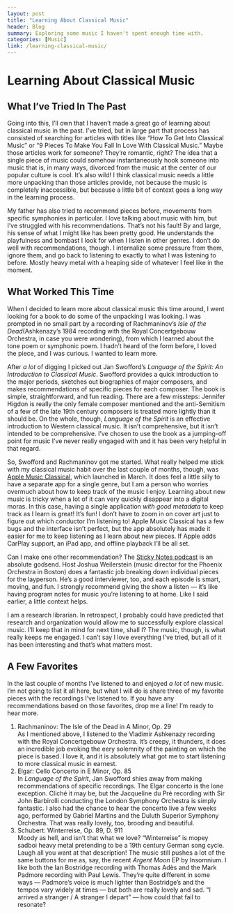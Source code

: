 ```yaml
---
layout: post
title: "Learning About Classical Music" 
header: Blog
summary: Exploring some music I haven't spent enough time with.
categories: [Music]
link: /learning-classical-music/
---
```

# Learning About Classical Music
## What I’ve Tried In The Past
Going into this, I’ll own that I haven’t made a great go of learning about classical music in the past. I’ve tried, but in large part that process has consisted of searching for articles with titles like “How To Get Into Classical Music” or “9 Pieces To Make You Fall In Love With Classical Music.” Maybe those articles work for someone? They’re romantic, right? The idea that a single piece of music could somehow instantaneously hook someone into music that is, in many ways, divorced from the music at the center of our popular culture is cool. It’s also wild! I think classical music needs a little more unpacking than those articles provide, not because the music is completely inaccessible, but because a little bit of context goes a long way in the learning process. 

My father has also tried to recommend pieces before, movements from specific symphonies in particular. I love talking about music with him, but I’ve struggled with his recommendations. That’s not his fault! By and large, his sense of what I might like has been pretty good. He understands the playfulness and bombast I look for when I listen in other genres. I don’t do well with recommendations, though. I internalize some pressure from them, ignore them, and go back to listening to exactly to what I was listening to before. Mostly heavy metal with a heaping side of whatever I feel like in the moment.

## What Worked This Time
When I decided to learn more about classical music this time around, I went looking for a book to do some of the unpacking I was looking. I was prompted in no small part by a recording of Rachmaninov’s *Isle of the Dead*(Ashkenazy’s 1984 recording with the Royal Concertgebouw Orchestra, in case you were wondering), from which I learned about the tone poem or symphonic poem. I hadn’t heard of the form before, I loved the piece, and I was curious. I wanted to learn more. 

After *a lot* of digging I picked out Jan Swofford’s *Language of the Spirit: An Introduction to Classical Music*. Swofford provides a quick introduction to the major periods, sketches out biographies of major composers, and makes recommendations of specific pieces for each composer. The book is simple, straightforward, and fun reading. There are a few missteps: Jennifer Higdon is really the only female composer mentioned and the anti-Semitism of a few of the late 19th century composers is treated more lightly than it should be. On the whole, though, *Language of the Spirit* is an effective introduction to Western classical music. It isn’t comprehensive, but it isn’t intended to be comprehensive. I’ve chosen to use the book as a jumping-off point for music I’ve never really engaged with and it has been very helpful in that regard.

So, Swofford and Rachmaninov got me started.  What really helped me stick with my classical music habit over the last couple of months, though, was [Apple Music Classical](https://apps.apple.com/us/app/apple-music-classical/id1598433714), which launched in March. It does feel a little silly to have a separate app for a single genre, but I am a person who worries overmuch about how to keep track of the music I enjoy. Learning about new music is tricky when a lot of it can very quickly disappear into a digital moras. In this case, having a single application *with good metadata* to keep track as I learn is great! It’s fun! I don’t have to zoom in on cover art just to figure out which conductor I’m listening to! Apple Music Classical has a few bugs and the interface isn’t perfect, but the app absolutely has made it easier for me to keep listening as I learn about new pieces. If Apple adds CarPlay support, an iPad app, and offline playback I’ll be all set. 

Can I make one other recommendation? The [Sticky Notes podcast](https://joshuaweilerstein.com/stickynotes) is an absolute godsend. Host Joshua Weilerstein (music director for the Phoenix Orchestra in Boston) does a fantastic job breaking down individual pieces for the layperson. He’s a good interviewer, too, and each episode is smart, moving, and fun. I strongly recommend giving the show a listen — it’s like having program notes for music you’re listening to at home. Like I said earlier, a little context helps.

I am a research librarian. In retrospect, I probably could have predicted that research and organization would allow me to successfully explore classical music. I’ll keep that in mind for next time, shall I? The music, though, is what really keeps me engaged. I can’t say I love everything I’ve tried, but all of it has been interesting and that’s what matters most. 

## A Few Favorites
In the last couple of months I’ve listened to and enjoyed *a lot* of new music. I’m not going to list it all here, but what I will do is share three of my favorite pieces with the recordings I’ve listened to. If you have any recommendations based on those favorites, drop me a line! I’m ready to hear more. 
1. Rachmaninov: The Isle of the Dead in A Minor, Op. 29  
	As I mentioned above, I listened to the Vladimir Ashkenazy recording with the Royal Concertgebouw Orchestra. It’s creepy, it thunders, it does an incredible job evoking the eery solemnity of the painting on which the piece is based. I love it, and it is absolutely what got me to start listening to more classical music in earnest. 
2. Elgar: Cello Concerto in E Minor, Op. 85  
	In *Language of the Spirit*, Jan Swofford shies away from making recommendations of specific recordings. The Elgar concerto is the lone exception. Cliché it may be, but the Jacqueline du Pré recording with Sir John Barbirolli conducting the London Symphony Orchestra is simply fantastic. I also had the chance to hear the concerto live a few weeks ago, performed by Gabriel Martins and the Duluth Superior Symphony Orchestra. That was really lovely, too, brooding and beautiful.
3. Schubert: Winterreise, Op. 89, D. 911  
	Moody as hell, and isn’t that what we love? “Winterreise” is mopey sadboi heavy metal pretending to be a 19th century German song cycle. Laugh all you want at that description! The music still pushes a lot of the same buttons for me as, say, the recent *Argent Moon* EP by Insomnium. I like both the Ian Bostridge recording with Thomas Adès and the Mark Padmore recording with Paul Lewis. They’re quite different in some ways — Padmore’s voice is much lighter than Bostridge’s and the tempos vary widely at times — but both are really lovely and sad. “I arrived a stranger / A stranger I depart” — how could that fail to resonate?


